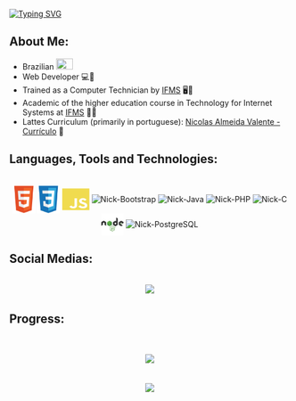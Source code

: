 [![Typing SVG](https://readme-typing-svg.herokuapp.com/?color=31EB3B&size=35&center=true&vCenter=true&width=1000&lines=Hello+There!;I+am+Nicolas+Almeida+Valente+🤠)](https://git.io/typing-svg)

<h2>About Me: </h2>

  * Brazilian <img src="https://logodownload.org/wp-content/uploads/2022/05/brazil-flag-bandeira-1.png" width="30" height="20">
  * Web Developer 💻🤍
  * Trained as a Computer Technician by <a href="https://www.ifms.edu.br/campi/campus-campo-grande/cursos/integrados/informatica">IFMS</a> 🖥️🔧
  * Academic of the higher education course in Technology for Internet Systems at <a href="https://www.ifms.edu.br/campi/campus-campo-grande/cursos/graduacao/sistemas-para-internet">IFMS</a> 🧑‍💻
  * Lattes Curriculum (primarily in portuguese): <a href="http://lattes.cnpq.br/0712278680118874">Nicolas Almeida Valente - Currículo</a> 📰


<h2>Languages, Tools and Technologies: </h2>

<div style="display: inline_block" align="center">
<br/>
  <img align="center" alt="Nick-HTML" height="50" width="40" margin="30px" src="https://raw.githubusercontent.com/devicons/devicon/master/icons/html5/html5-original.svg"/>
  
  <img align="center" alt="Nick-CSS" height="50" width="40" margin="30px" src="https://raw.githubusercontent.com/devicons/devicon/master/icons/css3/css3-original.svg"/>
  
  <img align="center" alt="Nick-JS" height="40" width="50" margin="50px" src="https://raw.githubusercontent.com/devicons/devicon/master/icons/javascript/javascript-plain.svg"/>
 
  <img align="center" alt="Nick-Bootstrap" height="60" width="50" margin="50px" src="https://cdn.jsdelivr.net/gh/devicons/devicon/icons/bootstrap/bootstrap-original.svg"/>
 
  <img align="center" alt="Nick-Java" height="60" width="50" margin="50px" src="https://cdn.jsdelivr.net/gh/devicons/devicon/icons/java/java-original.svg" />
  
  <img align="center" alt="Nick-PHP" height="60" width="50" margin="50px" src="https://cdn.jsdelivr.net/gh/devicons/devicon/icons/php/php-original.svg">

  <img align="center" alt="Nick-C" height="60" width="50" src="https://raw.githubusercontent.com/jmnote/z-icons/master/svg/c.svg">

  <img align="center" alt="Nick-NodeJS" width="40" height="40" src="https://raw.githubusercontent.com/devicons/devicon/master/icons/nodejs/nodejs-original-wordmark.svg"/>
  
  <img align="center" alt="Nick-PostgreSQL" height="60" width="50" margin="50px" src="https://cdn.jsdelivr.net/gh/devicons/devicon/icons/postgresql/postgresql-original-wordmark.svg"/>
   
</div>

<h2>Social Medias: </h2>
<br/>
<div align="center"> 
  <a href="https://www.instagram.com/nicolasalmeidav/" target="_blank"><img src="https://img.shields.io/badge/-Instagram-%23E4405F?style=for-the-badge&logo=instagram&logoColor=white" target="_blank"></a> 
</div>

<h2>Progress: </h2>

<div align="center">

  <br/>
  <br/>
  <a href="https://github.com/Nicolas229A">
 
  
  <img height="180em" border-radius="20%" src="https://github-readme-stats.vercel.app/api/top-langs/?username=Nicolas229A&layout=compact&theme=dark">
 
  <br/>
  <br/>
  
<p><img align="center" src="https://github-readme-streak-stats.herokuapp.com/?user=Nicolas229A&layout=compact&langs_count=7&theme=dark" /></p>
</div>
